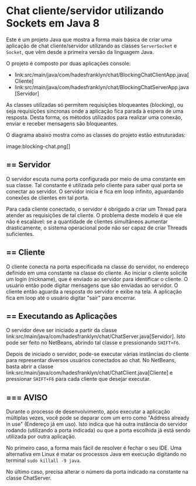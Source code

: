 # Chat cliente/servidor utilizando Sockets em Java 8

Este é um projeto Java que mostra a forma mais básica
de criar uma aplicação de chat cliente/servidor utilizando as
classes `ServerSocket` e `Socket`, que vêm desde a primeira versão
da linguagem Java.

O projeto é composto por duas aplicações console:

- link:src/main/java/com/hadesfranklyn/chat/BlockingChatClientApp.java[Cliente]
- link:src/main/java/com/hadesfranklyn/chat/BlockingChatServerApp.java[Servidor]

As classes utilizadas só permitem requisições bloqueantes (blocking),
ou seja requisições síncronas onde a aplicação fica parada à espera
de uma resposta. Desta forma, os métodos utilizados para realizar uma
conexão, enviar e receber mensagens são bloqueantes.

O diagrama abaixo mostra como as classes do projeto estão estruturadas:

image:blocking-chat.png[]

## == Servidor

O servidor escuta numa porta configurada por meio de uma constante em sua classe.
Tal constante é utilizada pelo cliente para saber qual porta se conectar ao servidor.
O servidor inicia e fica em loop infinito, aguardando conexões de clientes em tal porta.

Para cada cliente conectado, o servidor é obrigado a criar um Thread para atender as requisições de tal cliente.
O problema deste modelo é que ele não é escalável: se a quantidade de clientes simultâneos aumentar drasticamente,
o sistema operacional pode não ser capaz de criar Threads suficientes. 

## == Cliente

O cliente conecta na porta especificada na classe do servidor, no endereço definido em uma constante na classe do cliente. Ao iniciar o cliente solicite um login (nickname), que é enviado ao servidor para identificar o cliente. O usuário então pode digitar mensagens  que são enviadas ao servidor. 
O cliente então aguarda a resposta do servidor e exibe na tela.
A aplicação fica em loop até o usuário digitar "sair" para encerrar.

## == Executando as Aplicações

O servidor deve ser iniciado a partir da classe link:src/main/java/com/hadesfranklyn/chat/ChatServer.java[Servidor].
Isto pode ser feito no NetBeans, abrindo tal classe e pressionando `SHIFT+F6`.

Depois de iniciado o servidor, pode-se executar várias instâncias do cliente para representar diversos usuários conectados ao chat. No NetBeans, basta abrir a classe link:src/main/java/com/hadesfranklyn/chat/ChatClient.java[Cliente] e pressionar `SHIFT+F6` para cada cliente que desejar executar.

## === AVISO

Durante o processo de desenvolvimento, após executar a aplicação múltiplas vezes,
você pode se deparar com um erro como "Address already in use" (Endereço já em uso).
Isto indica que há outra instância do servidor rodando (utilizando a porta indicada)
ou que a porta escolhida já está sendo utilizada por outra aplicação.

No primeiro caso, a forma mais fácil de resolver é fechar o seu IDE.
Uma alternativa em Linux é matar os processos Java em execução
digitando no terminal `sudo killall -9 java`.

No último caso, precisa alterar o número da porta indicado na constante na classe
ChatServer.
